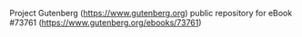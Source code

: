 Project Gutenberg (https://www.gutenberg.org) public repository for eBook #73761 (https://www.gutenberg.org/ebooks/73761)
